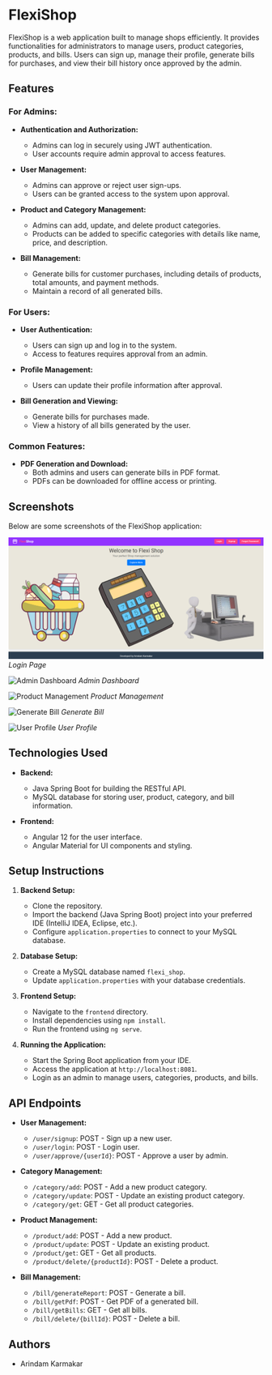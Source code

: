 # FlexiShop

FlexiShop is a web application built to manage shops efficiently. It provides functionalities for administrators to manage users, product categories, products, and bills. Users can sign up, manage their profile, generate bills for purchases, and view their bill history once approved by the admin.

## Features

### For Admins:
- **Authentication and Authorization:**
  - Admins can log in securely using JWT authentication.
  - User accounts require admin approval to access features.

- **User Management:**
  - Admins can approve or reject user sign-ups.
  - Users can be granted access to the system upon approval.

- **Product and Category Management:**
  - Admins can add, update, and delete product categories.
  - Products can be added to specific categories with details like name, price, and description.

- **Bill Management:**
  - Generate bills for customer purchases, including details of products, total amounts, and payment methods.
  - Maintain a record of all generated bills.

### For Users:
- **User Authentication:**
  - Users can sign up and log in to the system.
  - Access to features requires approval from an admin.

- **Profile Management:**
  - Users can update their profile information after approval.

- **Bill Generation and Viewing:**
  - Generate bills for purchases made.
  - View a history of all bills generated by the user.

### Common Features:
- **PDF Generation and Download:**
  - Both admins and users can generate bills in PDF format.
  - PDFs can be downloaded for offline access or printing.
## Screenshots

Below are some screenshots of the FlexiShop application:

![Login Page](img/A1.png)
*Login Page*

![Admin Dashboard](screenshots/admin_dashboard.png)
*Admin Dashboard*

![Product Management](screenshots/product_management.png)
*Product Management*

![Generate Bill](screenshots/generate_bill.png)
*Generate Bill*

![User Profile](screenshots/user_profile.png)
*User Profile*

## Technologies Used

- **Backend:**
  - Java Spring Boot for building the RESTful API.
  - MySQL database for storing user, product, category, and bill information.

- **Frontend:**
  - Angular 12 for the user interface.
  - Angular Material for UI components and styling.

## Setup Instructions

1. **Backend Setup:**
   - Clone the repository.
   - Import the backend (Java Spring Boot) project into your preferred IDE (IntelliJ IDEA, Eclipse, etc.).
   - Configure `application.properties` to connect to your MySQL database.

2. **Database Setup:**
   - Create a MySQL database named `flexi_shop`.
   - Update `application.properties` with your database credentials.

3. **Frontend Setup:**
   - Navigate to the `frontend` directory.
   - Install dependencies using `npm install`.
   - Run the frontend using `ng serve`.

4. **Running the Application:**
   - Start the Spring Boot application from your IDE.
   - Access the application at `http://localhost:8081`.
   - Login as an admin to manage users, categories, products, and bills.

## API Endpoints

- **User Management:**
  - `/user/signup`: POST - Sign up a new user.
  - `/user/login`: POST - Login user.
  - `/user/approve/{userId}`: POST - Approve a user by admin.

- **Category Management:**
  - `/category/add`: POST - Add a new product category.
  - `/category/update`: POST - Update an existing product category.
  - `/category/get`: GET - Get all product categories.

- **Product Management:**
  - `/product/add`: POST - Add a new product.
  - `/product/update`: POST - Update an existing product.
  - `/product/get`: GET - Get all products.
  - `/product/delete/{productId}`: POST - Delete a product.

- **Bill Management:**
  - `/bill/generateReport`: POST - Generate a bill.
  - `/bill/getPdf`: POST - Get PDF of a generated bill.
  - `/bill/getBills`: GET - Get all bills.
  - `/bill/delete/{billId}`: POST - Delete a bill.

## Authors

- Arindam Karmakar


